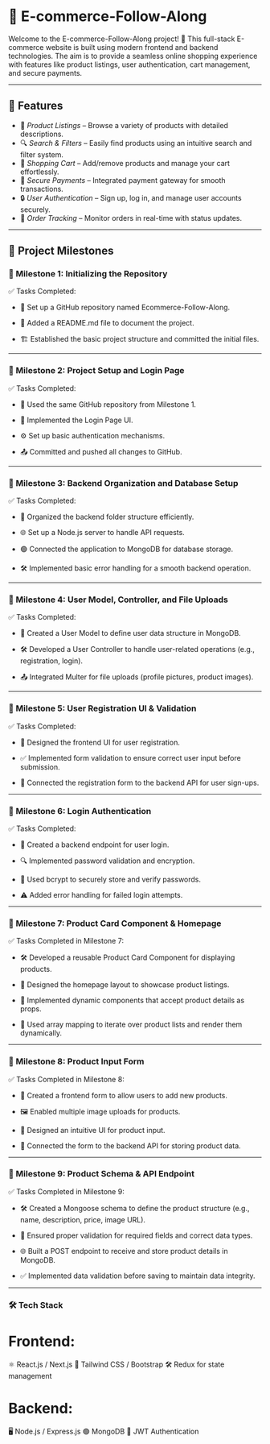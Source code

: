 # 🛒 E-commerce-Follow-Along

Welcome to the E-commerce-Follow-Along project! 🚀 This full-stack E-commerce website is built using modern frontend and backend technologies. The aim is to provide a seamless online shopping experience with features like product listings, user authentication, cart management, and secure payments.

---

## 🎯 Features

- 🏢 *Product Listings* – Browse a variety of products with detailed descriptions.
- 🔍 *Search & Filters* – Easily find products using an intuitive search and filter system.
- 🛒 *Shopping Cart* – Add/remove products and manage your cart effortlessly.
- 🏦 *Secure Payments* – Integrated payment gateway for smooth transactions.
- 🔒 *User Authentication* – Sign up, log in, and manage user accounts securely.
- 🚚 *Order Tracking* – Monitor orders in real-time with status updates.

---

## 📌 Project Milestones
 
### 📜 Milestone 1: Initializing the Repository
✅ Tasks Completed:

- 📂 Set up a GitHub repository named Ecommerce-Follow-Along.

- 📝 Added a README.md file to document the project.

- 🏗️ Established the basic project structure and committed the initial files. 

--- 

### 📜 Milestone 2: Project Setup and Login Page
✅ Tasks Completed:

- 🔗 Used the same GitHub repository from Milestone 1.

- 🔐 Implemented the Login Page UI.

- ⚙️ Set up basic authentication mechanisms.

- 📤 Committed and pushed all changes to GitHub.

---

### 📜 Milestone 3: Backend Organization and Database Setup
✅ Tasks Completed:

- 📂 Organized the backend folder structure efficiently.

- 🌐 Set up a Node.js server to handle API requests.

- 🟢 Connected the application to MongoDB for database storage.

- 🛠️ Implemented basic error handling for a smooth backend operation.

--- 

### 📜 Milestone 4: User Model, Controller, and File Uploads
✅ Tasks Completed:

- 👤 Created a User Model to define user data structure in MongoDB.

- 🛠️ Developed a User Controller to handle user-related operations (e.g., registration, login).

- 📤 Integrated Multer for file uploads (profile pictures, product images).

--- 

### 📜 Milestone 5: User Registration UI & Validation
✅ Tasks Completed:

- 🎨 Designed the frontend UI for user registration.

- ✅ Implemented form validation to ensure correct user input before submission.

- 🔗 Connected the registration form to the backend API for user sign-ups.

--- 

### 📜 Milestone 6: Login Authentication
✅ Tasks Completed:

- 🔑 Created a backend endpoint for user login.

- 🔍 Implemented password validation and encryption.

- 🔐 Used bcrypt to securely store and verify passwords.

- ⚠️ Added error handling for failed login attempts.

--- 

### 📜 Milestone 7: Product Card Component & Homepage
✅ Tasks Completed in Milestone 7:

- 🛠 Developed a reusable Product Card Component for displaying products.

- 📄 Designed the homepage layout to showcase product listings.

- 🔧 Implemented dynamic components that accept product details as props.

- 🔁 Used array mapping to iterate over product lists and render them dynamically.

--- 

### 📜 Milestone 8: Product Input Form
✅ Tasks Completed in Milestone 8:

- 📝 Created a frontend form to allow users to add new products.

- 🖼️ Enabled multiple image uploads for products.

- 🎨 Designed an intuitive UI for product input.

- 🔗 Connected the form to the backend API for storing product data.

--- 

### 📜 Milestone 9: Product Schema & API Endpoint
✅ Tasks Completed in Milestone 9:

- 🛠️ Created a Mongoose schema to define the product structure (e.g., name, description, price, image URL).

- 🔎 Ensured proper validation for required fields and correct data types.

- 🌐 Built a POST endpoint to receive and store product details in MongoDB.

- ✅ Implemented data validation before saving to maintain data integrity.

---

### 🛠️ Tech Stack

# Frontend:
⚛️ React.js / Next.js
🎨 Tailwind CSS / Bootstrap
🛠️ Redux for state management

# Backend:
🖥️ Node.js / Express.js
🟢 MongoDB
🔑 JWT Authentication

